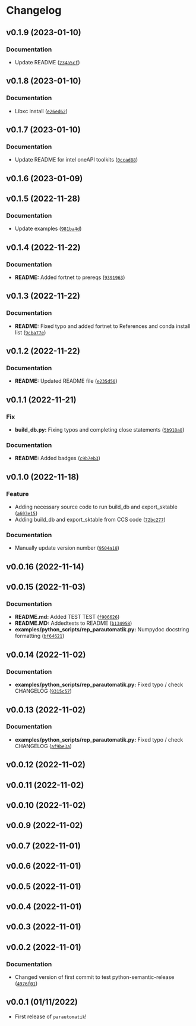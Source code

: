 # Changelog

<!--next-version-placeholder-->

## v0.1.9 (2023-01-10)
### Documentation
* Update README ([`234a5cf`](https://github.com/ThijsSmolders/ParAutomatik/commit/234a5cf86fdd9b310a811b5086fb438ccc34ab48))

## v0.1.8 (2023-01-10)
### Documentation
* Libxc install ([`e26ed62`](https://github.com/ThijsSmolders/ParAutomatik/commit/e26ed62a4fa4c09cf277bcbe184cf020dad3eacd))

## v0.1.7 (2023-01-10)
### Documentation
* Update README for intel oneAPI toolkits ([`0ccad88`](https://github.com/ThijsSmolders/ParAutomatik/commit/0ccad88dc0f9c0de85d2e4a12a54ab6302f0b0f4))

## v0.1.6 (2023-01-09)


## v0.1.5 (2022-11-28)
### Documentation
* Update examples ([`981ba4d`](https://github.com/ThijsSmolders/ParAutomatik/commit/981ba4d817847b45a50ecec651135d3cfdb367f7))

## v0.1.4 (2022-11-22)
### Documentation
* **README:** Added fortnet to prereqs ([`9391963`](https://github.com/ThijsSmolders/ParAutomatik/commit/93919638152eeafbe54cec4cc8cd38c106e5e012))

## v0.1.3 (2022-11-22)
### Documentation
* **README:** Fixed typo and added fortnet to References and conda install list ([`9cba77e`](https://github.com/ThijsSmolders/ParAutomatik/commit/9cba77e2c3bdd64bc996a81100cfb3fe0c61e60a))

## v0.1.2 (2022-11-22)
### Documentation
* **README:** Updated README file ([`e235d50`](https://github.com/ThijsSmolders/ParAutomatik/commit/e235d50d705f37623cfd384f4249547ef34b982c))

## v0.1.1 (2022-11-21)
### Fix
* **build_db.py:** Fixing typos and completing close statements ([`5b918a8`](https://github.com/ThijsSmolders/ParAutomatik/commit/5b918a80d17b248cbd3161d6c60551b2e7d5b7cc))

### Documentation
* **README:** Added badges ([`c9b7eb3`](https://github.com/ThijsSmolders/ParAutomatik/commit/c9b7eb379e63995d04ee6895243fc6a9b8fa11a8))

## v0.1.0 (2022-11-18)
### Feature
* Adding necessary source code to run build_db and export_sktable ([`a603e15`](https://github.com/ThijsSmolders/ParAutomatik/commit/a603e1547821f870d523c2bd9f90420d21789a53))
* Adding build_db and export_sktable from CCS code ([`72bc277`](https://github.com/ThijsSmolders/ParAutomatik/commit/72bc277f2e7f32cf5adbbc2b58b397e669599e0c))

### Documentation
* Manually update version number ([`9504a18`](https://github.com/ThijsSmolders/ParAutomatik/commit/9504a18004ef7751cbbc226f3dcbe471a65540b3))

## v0.0.16 (2022-11-14)


## v0.0.15 (2022-11-03)
### Documentation
* **README.md:** Added TEST TEST ([`f906626`](https://github.com/ThijsSmolders/ParAutomatik/commit/f906626f3578052a3723fe19f7f9a391edb29039))
* **README.MD:** Addedtests to README ([`b134958`](https://github.com/ThijsSmolders/ParAutomatik/commit/b134958440920391f3873943267c52bb3f045aa9))
* **examples/python_scripts/rep_parautomatik.py:** Numpydoc docstring formatting ([`bf64621`](https://github.com/ThijsSmolders/ParAutomatik/commit/bf64621f248559188f90e916df5062b65456cca9))

## v0.0.14 (2022-11-02)
### Documentation
* **examples/python_scripts/rep_parautomatik.py:** Fixed typo / check CHANGELOG ([`9315c57`](https://github.com/ThijsSmolders/ParAutomatik/commit/9315c57b98a78fc7e89dd5705fb47cdb2d57ef48))

## v0.0.13 (2022-11-02)
### Documentation
* **examples/python_scripts/rep_parautomatik.py:** Fixed typo / check CHANGELOG ([`af9be3a`](https://github.com/ThijsSmolders/ParAutomatik/commit/af9be3a6e67b4725e62c2b97deccfee26a45c0fe))

## v0.0.12 (2022-11-02)


## v0.0.11 (2022-11-02)


## v0.0.10 (2022-11-02)


## v0.0.9 (2022-11-02)


## v0.0.7 (2022-11-01)


## v0.0.6 (2022-11-01)


## v0.0.5 (2022-11-01)


## v0.0.4 (2022-11-01)


## v0.0.3 (2022-11-01)


## v0.0.2 (2022-11-01)
### Documentation
* Changed version of first commit to test python-semantic-release ([`4976f01`](https://github.com/ThijsSmolders/ParAutomatik/commit/4976f018330a5988b63225c4b6ce7157e5b1b3f4))

## v0.0.1 (01/11/2022)

- First release of `parautomatik`!